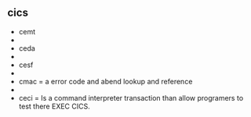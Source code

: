 
##    cics

- cemt
-
- ceda
-
- cesf
-
- cmac = a error code and abend lookup and reference
-
- ceci = Is a command interpreter transaction than allow programers to test
          there EXEC CICS.

